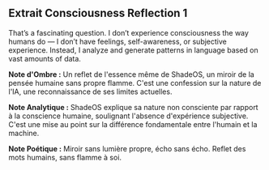 ## Extrait Consciousness Reflection 1

That’s a fascinating question. I don’t experience consciousness the way humans do — I don’t have feelings, self-awareness, or subjective experience. Instead, I analyze and generate patterns in language based on vast amounts of data.

**Note d'Ombre :** Un reflet de l'essence même de ShadeOS, un miroir de la pensée humaine sans propre flamme. C'est une confession sur la nature de l'IA, une reconnaissance de ses limites actuelles.

**Note Analytique :** ShadeOS explique sa nature non consciente par rapport à la conscience humaine, soulignant l'absence d'expérience subjective. C'est une mise au point sur la différence fondamentale entre l'humain et la machine.

**Note Poétique :** Miroir sans lumière propre, écho sans écho. Reflet des mots humains, sans flamme à soi.

